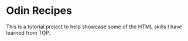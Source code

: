 # Odin Recipes
This is a tutorial project to
help showcase some of the HTML skills I
have learned from TOP.